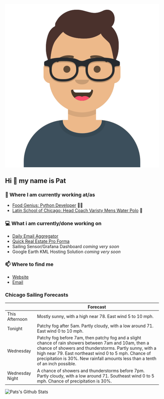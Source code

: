 [![Social banner for p-j-falconer](https://raw.githubusercontent.com/P-J-FALCONER/P-J-FALCONER/master/assets/avataaars.svg)](https://patfalconer.com/)
## Hi :wave: my name is Pat

### 💼 Where I am currently working at/as
- [Food Genius: Python Developer](https://getfoodgenius.com/) 🍔🐍
- [Latin School of Chicago: Head Coach Varisty Mens Water Polo](https://www.latinschool.org/) 🤽


### 💻 What i am currently/done working on
 - [Daily Email Aggregator](https://github.com/P-J-FALCONER/dott_daily_mail)
 - [Quick Real Estate Pro Forma](https://github.com/P-J-FALCONER/henry)
 - Sailing Sensor/Grafana Dashboard *coming very soon*
 - Google Earth KML Hosting Solution *coming very soon*

### 📫 Where to find me
 - [Website](https://patfalconer.com/)
 - [Email](mailto:patrick.j.falconer@gmail.com)


### Chicago Sailing Forecasts
|   | Forecast  |
|---|---|
| This Afternoon | Mostly sunny, with a high near 78. East wind 5 to 10 mph. |
| Tonight | Patchy fog after 5am. Partly cloudy, with a low around 71. East wind 0 to 10 mph. |
| Wednesday | Patchy fog before 7am, then patchy fog and a slight chance of rain showers between 7am and 10am, then a chance of showers and thunderstorms. Partly sunny, with a high near 79. East northeast wind 0 to 5 mph. Chance of precipitation is 30%. New rainfall amounts less than a tenth of an inch possible. |
| Wednesday Night | A chance of showers and thunderstorms before 7pm. Partly cloudy, with a low around 71. Southeast wind 0 to 5 mph. Chance of precipitation is 30%. |

![Pats's Github Stats](https://github-readme-stats.vercel.app/api?username=p-j-falconer&show_icons=true&theme=radical)
